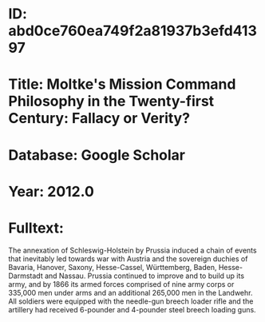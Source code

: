 # ID: abd0ce760ea749f2a81937b3efd41397
# Title: Moltke's Mission Command Philosophy in the Twenty-first Century: Fallacy or Verity?
# Database: Google Scholar
# Year: 2012.0
# Fulltext:
The annexation of Schleswig-Holstein by Prussia induced a chain of events that inevitably led towards war with Austria and the sovereign duchies of Bavaria, Hanover, Saxony, Hesse-Cassel, Württemberg, Baden, Hesse-Darmstadt and Nassau.
Prussia continued to improve and to build up its army, and by 1866 its armed forces comprised of nine army corps or 335,000 men under arms and an additional 265,000 men in the Landwehr.
All soldiers were equipped with the needle-gun breech loader rifle and the artillery had received 6-pounder and 4-pounder steel breech loading guns.
